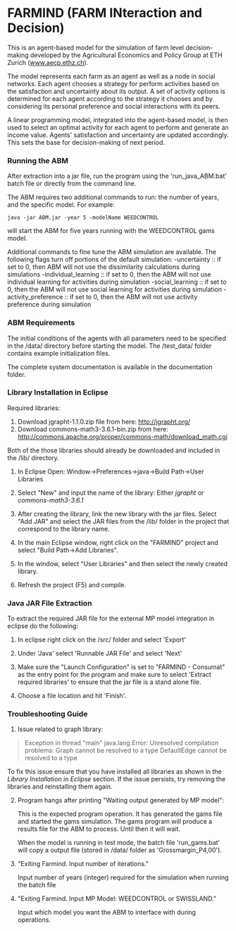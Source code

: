 # FARMIND (FARM INteraction and Decision)
This is an agent-based model for the simulation of farm level decision-making developed by the Agricultural Economics and Policy Group at ETH Zurich (www.aecp.ethz.ch).

The model represents each farm as an agent as well as a node in social networks. Each agent chooses a strategy for perform activities based on the satisfaction and uncertainty about its output. A set of activity options is determined for each agent according to the strategy it chooses and by considering its personal preference and social interactions with its peers. 

A linear programming model, integrated into the agent-based model, is then used to select an optimal activity for each agent to perform and generate an income value. Agents' satisfaction and uncertainty are updated accordingly. This sets the base for decision-making of next period.

### Running the ABM
After extraction into a jar file, run the program using the 'run_java_ABM.bat' batch file or directly from the command line. 

The ABM requires two additional commands to run: the number of years, and the specific model. For example:

	java -jar ABM.jar -year 5 -modelName WEEDCONTROL 

will start the ABM for five years running with the WEEDCONTROL gams model. 

Additional commands to fine tune the ABM simulation are available. The following flags turn off portions of the default simulation:
-uncertainty :: if set to 0, then ABM will not use the dissimilarity calculations during simulations
-individual_learning :: if set to 0, then the ABM will not use individual learning for activities during simulation
-social_learning :: if set to 0, then the ABM will not use social learning for activities during simulation
-activity_preference :: if set to 0, then the ABM will not use activity preference during simulation

### ABM Requirements
The initial conditions of the agents with all parameters need to be specified in the /data/ directory before starting the model. The /test_data/ folder contains example initialization files. 

The complete system documentation is available in the documentation folder. 

### Library Installation in Eclipse
Required libraries:
1. Download jgrapht-1.1.0.zip file from here: http://jgrapht.org/
2. Download commons-math3-3.6.1-bin.zip from here: http://commons.apache.org/proper/commons-math/download_math.cgi

Both of the those libraries should already be downloaded and included in the /lib/ directory. 

1. In Eclipse Open:
	Window->Preferences->java->Build Path->User Libraries 

2. Select "New" and input the name of the library:
	Either *jgrapht* or *commons-math3-3.6.1*
	
3. After creating the library, link the new library with the jar files.
	Select "Add JAR" and select the JAR files from the /lib/ folder in the project that correspond to the library name. 
	
4. In the main Eclipse window, right click on the "FARMIND" project and select "Build Path->Add Libraries".

5. In the window, select "User Libraries" and then select the newly created library. 

6. Refresh the project (F5) and compile.

### Java JAR File Extraction
To extract the required JAR file for the external MP model integration in eclipse do the following:

1. In eclipse right click on the /src/ folder and select 'Export' 

2. Under 'Java' select 'Runnable JAR File' and select 'Next'

3. Make sure the "Launch Configuration" is set to "FARMIND - Consumat" as the entry point for the program and make sure to select 'Extract required libraries' to ensure that the jar file is a stand alone file. 

4. Choose a file location and hit 'Finish'.

### Troubleshooting Guide
1. Issue related to graph library:

>Exception in thread "main" java.lang.Error: Unresolved compilation problems: 
>	       Graph cannot be resolved to a type
>	       DefaultEdge cannot be resolved to a type
	       
To fix this issue ensure that you have installed all libraries as shown in the *Library Installation in Eclipse* section. 
If the issue persists, try removing the libraries and reinstalling them again.
	
2. Program hangs after printing "Waiting output generated by MP model":

	This is the expected program operation. It has generated the gams file and started the gams simulation. 
	The gams program will produce a results file for the ABM to process. Until then it will wait. 
	
	When the model is running in test mode, the batch file 'run_gams.bat' will copy a output file (stored in /data/ folder as 'Grossmargin_P4,00'). 

3. "Exiting Farmind. Input number of iterations."

	Input number of years (integer) required for the simulation when running the batch file

4. "Exiting Farmind. Input MP Model: WEEDCONTROL or SWISSLAND."
	
	Input which model you want the ABM to interface with during operations. 